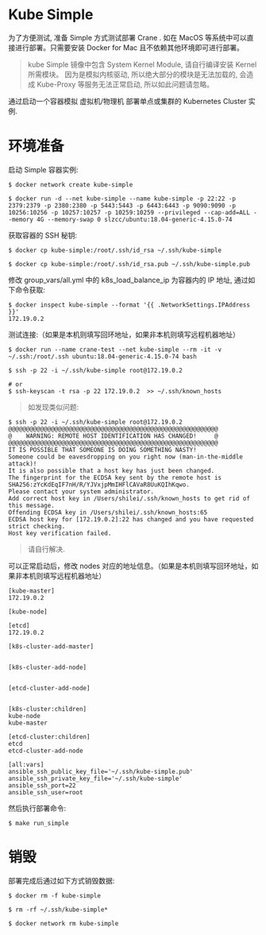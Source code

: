 # Kube Simple

为了方便测试, 准备 Simple 方式测试部署 Crane . 如在 MacOS 等系统中可以直接进行部署。只需要安装 Docker for Mac 且不依赖其他环境即可进行部署。

> kube Simple 镜像中包含 System Kernel Module, 请自行编译安装 Kernel 所需模块。
> 因为是模拟内核驱动, 所以绝大部分的模块是无法加载的, 会造成 Kube-Proxy 等服务无法正常启动, 所以如此问题请忽略。

通过启动一个容器模拟 虚拟机/物理机 部署单点或集群的 Kubernetes Cluster 实例.

# 环境准备

启动 Simple 容器实例:

```
$ docker network create kube-simple

$ docker run -d --net kube-simple --name kube-simple -p 22:22 -p 2379:2379 -p 2380:2380 -p 5443:5443 -p 6443:6443 -p 9090:9090 -p 10256:10256 -p 10257:10257 -p 10259:10259 --privileged --cap-add=ALL --memory 4G --memory-swap 0 slzcc/ubuntu:18.04-generic-4.15.0-74
```

获取容器的 SSH 秘钥:

```
$ docker cp kube-simple:/root/.ssh/id_rsa ~/.ssh/kube-simple

$ docker cp kube-simple:/root/.ssh/id_rsa.pub ~/.ssh/kube-simple.pub
```

修改 group_vars/all.yml 中的 k8s_load_balance_ip 为容器内的 IP 地址, 通过如下命令获取:

```
$ docker inspect kube-simple --format '{{ .NetworkSettings.IPAddress }}'
172.19.0.2

```

测试连接:（如果是本机则填写回环地址，如果非本机则填写远程机器地址）

```
$ docker run --name crane-test --net kube-simple --rm -it -v ~/.ssh:/root/.ssh ubuntu:18.04-generic-4.15.0-74 bash

$ ssh -p 22 -i ~/.ssh/kube-simple root@172.19.0.2

# or
$ ssh-keyscan -t rsa -p 22 172.19.0.2  >> ~/.ssh/known_hosts

```

> 如发现类似问题:
```
$ ssh -p 22 -i ~/.ssh/kube-simple root@172.19.0.2
@@@@@@@@@@@@@@@@@@@@@@@@@@@@@@@@@@@@@@@@@@@@@@@@@@@@@@@@@@@
@    WARNING: REMOTE HOST IDENTIFICATION HAS CHANGED!     @
@@@@@@@@@@@@@@@@@@@@@@@@@@@@@@@@@@@@@@@@@@@@@@@@@@@@@@@@@@@
IT IS POSSIBLE THAT SOMEONE IS DOING SOMETHING NASTY!
Someone could be eavesdropping on you right now (man-in-the-middle attack)!
It is also possible that a host key has just been changed.
The fingerprint for the ECDSA key sent by the remote host is
SHA256:zYcKdEqIF7nH/R/YJVxjpMmIHFlCAVaR8UuKQIhKqwo.
Please contact your system administrator.
Add correct host key in /Users/shilei/.ssh/known_hosts to get rid of this message.
Offending ECDSA key in /Users/shilei/.ssh/known_hosts:65
ECDSA host key for [172.19.0.2]:22 has changed and you have requested strict checking.
Host key verification failed.
```

> 请自行解决.

可以正常启动后，修改 nodes 对应的地址信息。（如果是本机则填写回环地址，如果非本机则填写远程机器地址）

```
[kube-master]
172.19.0.2

[kube-node]

[etcd]
172.19.0.2

[k8s-cluster-add-master]


[k8s-cluster-add-node]


[etcd-cluster-add-node]


[k8s-cluster:children]
kube-node
kube-master

[etcd-cluster:children]
etcd
etcd-cluster-add-node

[all:vars]
ansible_ssh_public_key_file='~/.ssh/kube-simple.pub'
ansible_ssh_private_key_file='~/.ssh/kube-simple'
ansible_ssh_port=22
ansible_ssh_user=root
```


然后执行部署命令:

```
$ make run_simple

```

# 销毁

部署完成后通过如下方式销毁数据:

```
$ docker rm -f kube-simple

$ rm -rf ~/.ssh/kube-simple*

$ docker network rm kube-simple
```